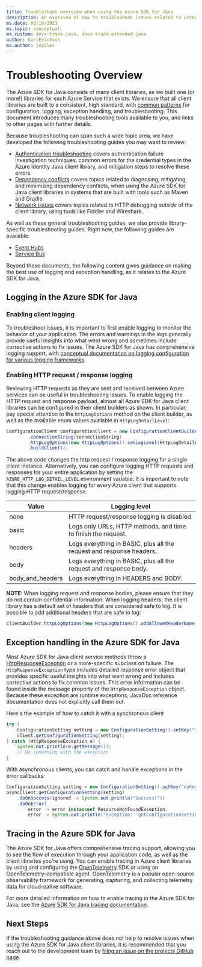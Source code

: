 ```yaml
---
title: Troubleshoot overview when using the Azure SDK for Java
description: An overview of how to troubleshoot issues related to using the Azure SDK for Java
ms.date: 08/16/2023
ms.topic: conceptual
ms.custom: devx-track-java, devx-track-extended-java
author: KarlErickson
ms.author: jogiles
---
```


# Troubleshooting Overview

The Azure SDK for Java consists of many client libraries, as we built one (or more!) libraries for each Azure Service that exists. We ensure that all client libraries are built to a consistent, high standard, with [common patterns](/azure/developer/java/sdk/overview) for configuration, logging, exception handling, and troubleshooting. This document introduces many troubleshooting tools available to you, and links to other pages with further details.

Because troubleshooting can span such a wide topic area, we have developed the following troubleshooting guides you may want to review:

* [Authentication troubleshooting](/azure/developer/java/sdk/troubleshooting-authentication) covers authentication failure investigation techniques, common errors for the credential types in the Azure Identity Java client library, and mitigation steps to resolve these errors.
* [Dependency conflicts](/azure/developer/java/sdk/troubleshooting-dependency-version-conflict) covers topics related to diagnosing, mitigating, and minimizing dependency conflicts, when using the Azure SDK for Java client libraries in systems that are built with tools such as Maven and Gradle.
* [Network issues](/azure/developer/java/sdk/troubleshooting-network) covers topics related to HTTP debugging *outside* of the client library, using tools like Fiddler and Wireshark.

As well as these general troubleshooting guides, we also provide library-specific troubleshooting guides. Right now, the following guides are available:

* [Event Hubs](./troubleshooting-messaging-event-hubs-overview)
* [Service Bus](./troubleshooting-messaging-service-bus-overview)

Beyond these documents, the following content gives guidance on making the best use of logging and exception handling, as it relates to the Azure SDK for Java.

## Logging in the Azure SDK for Java

### Enabling client logging

To troubleshoot issues, it is important to first enable logging to monitor the behavior of your application. The errors and warnings in the logs generally provide useful insights into what went wrong and sometimes include corrective actions to fix issues. The Azure SDK for Java has comprehensive logging support, with [conceptual documentation on logging configuration for various logging frameworks][logging_overview].

### Enabling HTTP request / response logging

Reviewing HTTP requests as they are sent and received between Azure services can be useful in troubleshooting issues. To enable logging the HTTP request and response payload, almost all Azure SDK for Java client libraries can be configured in their client builders as shown. In particular, pay special attention to the `httpLogOptions` method on the client builder, as well as the available enum values available in `HttpLogDetailLevel`:

```java
ConfigurationClient configurationClient = new ConfigurationClientBuilder()
        .connectionString(connectionString)
        .httpLogOptions(new HttpLogOptions().setLogLevel(HttpLogDetailLevel.BODY_AND_HEADERS))
        .buildClient();
```

The above code changes the http request / response logging for a single client instance. Alternatively, you can configure logging HTTP requests and responses for your entire application by setting the `AZURE_HTTP_LOG_DETAIL_LEVEL` environment variable. It is important to note that this change enables logging for every Azure client that supports logging HTTP request/response.

| Value            | Logging level                                                        |
|------------------|----------------------------------------------------------------------|
| none             | HTTP request/response logging is disabled                            |
| basic            | Logs only URLs, HTTP methods, and time to finish the request.        |
| headers          | Logs everything in BASIC, plus all the request and response headers. |
| body             | Logs everything in BASIC, plus all the request and response body.    |
| body_and_headers | Logs everything in HEADERS and BODY.                                 |

**NOTE**: When logging request and response bodies, please ensure that they do not contain confidential information. When logging headers, the client library has a default set of headers that are considered safe to log. It is possible to add additional headers that are safe to log:

```java
clientBuilder.httpLogOptions(new HttpLogOptions().addAllowedHeaderName("safe-to-log-header-name"))
```

## Exception handling in the Azure SDK for Java

Most Azure SDK for Java client service methods throw a [HttpResponseException][http_response_exception] or a more-specific subclass on failure. The `HttpResponseException` type includes detailed response error object that provides specific useful insights into what went wrong and includes corrective actions to fix common issues. This error information can be found inside the message property of the `HttpResponseException` object. Because these exception are runtime exceptions, JavaDoc reference documentation does not explicitly call them out.

Here's the example of how to catch it with a synchronous client

```java
try {
    ConfigurationSetting setting = new ConfigurationSetting().setKey("myKey").setValue("myValue");
    client.getConfigurationSetting(setting);
} catch (HttpResponseException e) {
    System.out.println(e.getMessage());
    // Do something with the exception
}
```

With asynchronous clients, you can catch and handle exceptions in the error callbacks:

```java readme-sample-troubleshootingExceptions-async
ConfigurationSetting setting = new ConfigurationSetting().setKey("myKey").setValue("myValue");
asyncClient.getConfigurationSetting(setting)
    .doOnSuccess(ignored -> System.out.println("Success!"))
    .doOnError(
        error -> error instanceof ResourceNotFoundException,
        error -> System.out.println("Exception: 'getConfigurationSetting' could not be performed."));
```

## Tracing in the Azure SDK for Java

The Azure SDK for Java offers comprehensive tracing support, allowing you to see the flow of execution through your application code, as well as the client libraries you're using. You can enable tracing in Azure client libraries by using and configuring the [OpenTelemetry](https://opentelemetry.io) SDK or using an OpenTelemetry-compatible agent. OpenTelemetry is a popular open-source observability framework for generating, capturing, and collecting telemetry data for cloud-native software.

For more detailed information on how to enable tracing in the Azure SDK for Java, see the [Azure SDK for Java tracing documentation](/azure/developer/java/sdk/tracing).

## Next Steps

If the troubleshooting guidance above does not help to resolve issues when using the Azure SDK for Java client libraries, it is recommended that you reach out to the development team by [filing an issue on the projects GitHub page][azsdkjava_github_repo].

<!-- LINKS -->
[azsdkjava_github_repo]: https://github.com/Azure/azure-sdk-for-java
[logging_overview]:/azure/developer/java/sdk/logging-overview
[http_response_exception]: https://github.com/Azure/azure-sdk-for-java/blob/main/sdk/core/azure-core/src/main/java/com/azure/core/exception/HttpResponseException.java